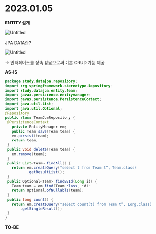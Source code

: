 # 2023.01.05

**ENTITY 설계**

![Untitled](https://s3-us-west-2.amazonaws.com/secure.notion-static.com/8ea37f67-7ed7-4bd2-911b-29092393a64b/Untitled.png)

JPA DATA란? 

![Untitled](https://s3-us-west-2.amazonaws.com/secure.notion-static.com/75da3116-dc52-4d76-a3a4-27dd8f5e9359/Untitled.png)

→ 인터페이스를 상속 받음으로써 기본 CRUD 기능 제공

**AS-IS**

```java
package study.datajpa.repository;
import org.springframework.stereotype.Repository;
import study.datajpa.entity.Team;
import javax.persistence.EntityManager;
import javax.persistence.PersistenceContext;
import java.util.List;
import java.util.Optional;
@Repository
public class TeamJpaRepository {
 @PersistenceContext
   private EntityManager em;
   public Team save(Team team) {
   em.persist(team);
   return team;
 }
 public void delete(Team team) {
   em.remove(team);
 }
 public List<Team> findAll() {
   return em.createQuery("select t from Team t”, Team.class)
          .getResultList();
 }
 public Optional<Team> findById(Long id) {
   Team team = em.find(Team.class, id);
   return Optional.ofNullable(team);
 }
 public long count() {
   return em.createQuery("select count(t) from Team t”, Long.class)
       .getSingleResult();
 }
}
```

**TO-BE**
